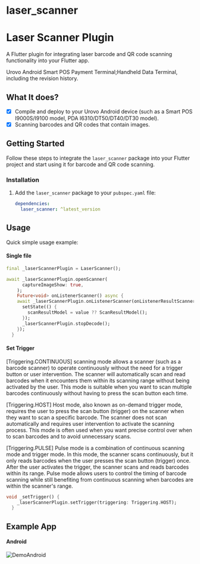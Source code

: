 # laser_scanner

# Laser Scanner Plugin

A Flutter plugin for integrating laser barcode and QR code scanning functionality into your Flutter app.

Urovo Android Smart POS Payment Terminal;Handheld Data Terminal, including the revision history.

## What It does?
- [x] Compile and deploy to your Urovo Android device (such as a Smart POS I9000S/I9100 model, PDA I6310/DT50/DT40/DT30 model).
- [x] Scanning barcodes and QR codes that contain images.

## Getting Started

Follow these steps to integrate the `laser_scanner` package into your Flutter project and start using it for barcode and QR code scanning.

### Installation

1. Add the `laser_scanner` package to your `pubspec.yaml` file:

   ```yaml
   dependencies:
     laser_scanner: ^latest_version


## Usage
Quick simple usage example:
#### Single file
```dart
final _laserScannerPlugin = LaserScanner();

await _laserScannerPlugin.openScanner(
      captureImageShow: true,
    );
    Future<void> onListenerScanner() async {
    await _laserScannerPlugin.onListenerScanner(onListenerResultScanner: (value) {
      setState(() {
        scanResultModel = value ?? ScanResultModel();
      });
      _laserScannerPlugin.stopDecode();
    });
  }
```
#### Set Trigger
[Triggering.CONTINUOUS] scanning mode allows a scanner (such as a barcode scanner) to operate continuously without the need for a trigger button or user intervention. The scanner will automatically scan and read barcodes when it encounters them within its scanning range without being activated by the user. This mode is suitable when you want to scan multiple barcodes continuously without having to press the scan button each time.

[Triggering.HOST] Host mode, also known as on-demand trigger mode, requires the user to press the scan button (trigger) on the scanner when they want to scan a specific barcode. The scanner does not scan automatically and requires user intervention to activate the scanning process. This mode is often used when you want precise control over when to scan barcodes and to avoid unnecessary scans.

[Triggering.PULSE] Pulse mode is a combination of continuous scanning mode and trigger mode. In this mode, the scanner scans continuously, but it only reads barcodes when the user presses the scan button (trigger) once. After the user activates the trigger, the scanner scans and reads barcodes within its range. Pulse mode allows users to control the timing of barcode scanning while still benefiting from continuous scanning when barcodes are within the scanner's range.
```dart
void _setTrigger() {
    _laserScannerPlugin.setTrigger(triggering: Triggering.HOST);
  }
```

## Example App
#### Android
![DemoAndroid]()